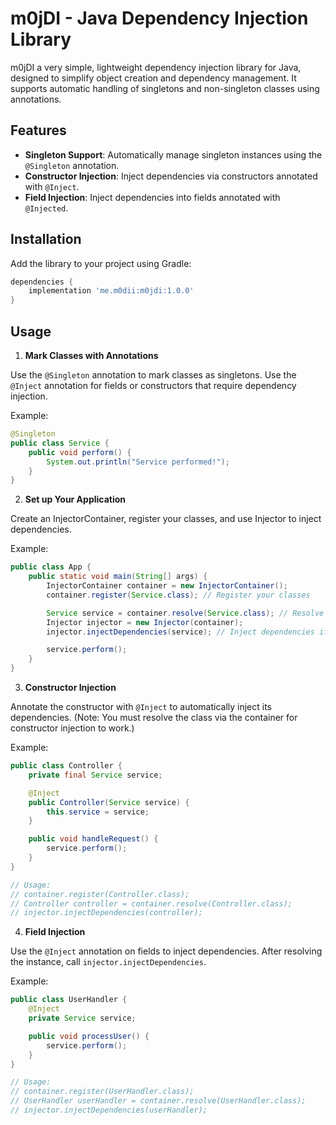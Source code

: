 # m0jDI - Java Dependency Injection Library

m0jDI a very simple, lightweight dependency injection library for Java, designed to simplify object creation and
dependency
management. It supports automatic handling of singletons and non-singleton classes using annotations.

## Features

- **Singleton Support**: Automatically manage singleton instances using the `@Singleton` annotation.
- **Constructor Injection**: Inject dependencies via constructors annotated with `@Inject`.
- **Field Injection**: Inject dependencies into fields annotated with `@Injected`.

## Installation

Add the library to your project using Gradle:

```gradle
dependencies {
    implementation 'me.m0dii:m0jdi:1.0.0'
}
```

## Usage

1. **Mark Classes with Annotations**

Use the `@Singleton` annotation to mark classes as singletons. Use the `@Inject` annotation for fields or
constructors that require dependency injection.

Example:

```java
@Singleton
public class Service {
    public void perform() {
        System.out.println("Service performed!");
    }
}
```

2. **Set up Your Application**

Create an InjectorContainer, register your classes, and use Injector to inject dependencies.

Example:

```java
public class App {
    public static void main(String[] args) {
        InjectorContainer container = new InjectorContainer();
        container.register(Service.class); // Register your classes

        Service service = container.resolve(Service.class); // Resolve instance
        Injector injector = new Injector(container);
        injector.injectDependencies(service); // Inject dependencies if needed

        service.perform();
    }
}
```

3. **Constructor Injection**

Annotate the constructor with `@Inject` to automatically inject its dependencies. (Note: You must resolve the class via
the container for constructor injection to work.)

Example:

```java
public class Controller {
    private final Service service;

    @Inject
    public Controller(Service service) {
        this.service = service;
    }

    public void handleRequest() {
        service.perform();
    }
}

// Usage:
// container.register(Controller.class);
// Controller controller = container.resolve(Controller.class);
// injector.injectDependencies(controller);
```

4. **Field Injection**

Use the `@Inject` annotation on fields to inject dependencies. After resolving the instance, call
`injector.injectDependencies`.

Example:

```java
public class UserHandler {
    @Inject
    private Service service;

    public void processUser() {
        service.perform();
    }
}

// Usage:
// container.register(UserHandler.class);
// UserHandler userHandler = container.resolve(UserHandler.class);
// injector.injectDependencies(userHandler);
```
